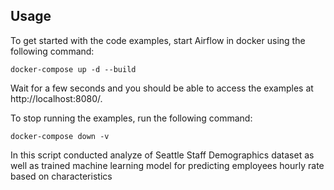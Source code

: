 ## Usage

To get started with the code examples, start Airflow in docker using the following command:

    docker-compose up -d --build

Wait for a few seconds and you should be able to access the examples at http://localhost:8080/.

To stop running the examples, run the following command:

    docker-compose down -v

In this script conducted analyze of Seattle Staff Demographics dataset as well as trained machine learning model
for predicting employees hourly rate based on characteristics
